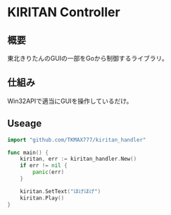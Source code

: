 # KIRITAN Controller
## 概要
東北きりたんのGUIの一部をGoから制御するライブラリ。

## 仕組み
Win32APIで適当にGUIを操作しているだけ。

## Useage

```go
import "github.com/TKMAX777/kiritan_handler"

func main() {
    kiritan, err := kiritan_handler.New()
    if err != nil {
        panic(err)
    }

    kiritan.SetText("ほげほげ")
    kiritan.Play()
}

```
